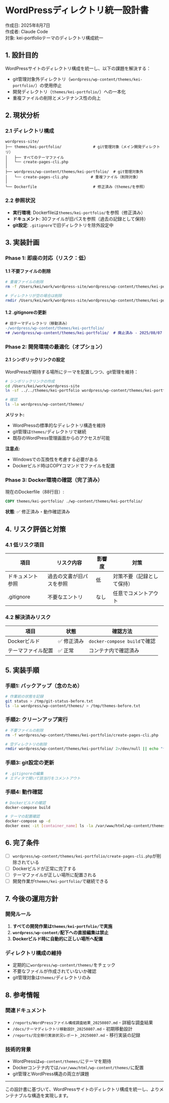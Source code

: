 # WordPressディレクトリ統一設計書

作成日: 2025年8月7日  
作成者: Claude Code  
対象: kei-portfolioテーマのディレクトリ構成統一

## 1. 設計目的

WordPressサイトのディレクトリ構成を統一し、以下の課題を解決する：
- git管理対象外ディレクトリ（`wordpress/wp-content/themes/kei-portfolio/`）の使用停止
- 開発ディレクトリ（`themes/kei-portfolio/`）への一本化
- 重複ファイルの削除とメンテナンス性の向上

## 2. 現状分析

### 2.1 ディレクトリ構成

```
wordpress-site/
├── themes/kei-portfolio/              # git管理対象（メイン開発ディレクトリ）
│   ├── すべてのテーマファイル
│   └── create-pages-cli.php
│
├── wordpress/wp-content/themes/kei-portfolio/  # git管理対象外
│   └── create-pages-cli.php          # 重複ファイル（削除対象）
│
└── Dockerfile                         # 修正済み（themes/を参照）
```

### 2.2 参照状況

- **実行環境**: Dockerfileは`themes/kei-portfolio/`を参照（修正済み）
- **ドキュメント**: 30ファイルが旧パスを参照（過去の記録として保持）
- **git設定**: `.gitignore`で旧ディレクトリを除外設定中

## 3. 実装計画

### Phase 1: 即座の対応（リスク：低）

#### 1.1 不要ファイルの削除
```bash
# 重複ファイルの削除
rm -f /Users/kei/work/wordpress-site/wordpress/wp-content/themes/kei-portfolio/create-pages-cli.php

# ディレクトリが空の場合は削除
rmdir /Users/kei/work/wordpress-site/wordpress/wp-content/themes/kei-portfolio/ 2>/dev/null || true
```

#### 1.2 .gitignoreの更新
```diff
# 旧テーマディレクトリ（移動済み）
-/wordpress/wp-content/themes/kei-portfolio/
+# /wordpress/wp-content/themes/kei-portfolio/  # 廃止済み - 2025/08/07
```

### Phase 2: 開発環境の最適化（オプション）

#### 2.1 シンボリックリンクの設定
WordPressが期待する場所にテーマを配置しつつ、git管理を維持：

```bash
# シンボリックリンクの作成
cd /Users/kei/work/wordpress-site
ln -sf ../../themes/kei-portfolio wordpress/wp-content/themes/kei-portfolio

# 確認
ls -la wordpress/wp-content/themes/
```

**メリット:**
- WordPressの標準的なディレクトリ構造を維持
- git管理は`themes/`ディレクトリで継続
- 既存のWordPress管理画面からのアクセスが可能

**注意点:**
- Windowsでの互換性を考慮する必要がある
- Dockerビルド時はCOPYコマンドでファイルを配置

### Phase 3: Docker環境の確認（完了済み）

現在のDockerfile（88行目）:
```dockerfile
COPY themes/kei-portfolio/ ./wp-content/themes/kei-portfolio/
```

**状態**: ✅ 修正済み・動作確認済み

## 4. リスク評価と対策

### 4.1 低リスク項目

| 項目 | リスク内容 | 影響度 | 対策 |
|------|-----------|--------|------|
| ドキュメント参照 | 過去の文書が旧パスを参照 | 低 | 対策不要（記録として保持） |
| .gitignore | 不要なエントリ | なし | 任意でコメントアウト |

### 4.2 解決済みリスク

| 項目 | 状態 | 確認方法 |
|------|------|----------|
| Dockerビルド | ✅ 修正済み | `docker-compose build`で確認 |
| テーマファイル配置 | ✅ 正常 | コンテナ内で確認済み |

## 5. 実装手順

### 手順1: バックアップ（念のため）
```bash
# 作業前の状態を記録
git status > /tmp/git-status-before.txt
ls -la wordpress/wp-content/themes/ > /tmp/themes-before.txt
```

### 手順2: クリーンアップ実行
```bash
# 不要ファイルの削除
rm -f wordpress/wp-content/themes/kei-portfolio/create-pages-cli.php

# 空ディレクトリの削除
rmdir wordpress/wp-content/themes/kei-portfolio/ 2>/dev/null || echo "ディレクトリに他のファイルが存在"
```

### 手順3: git設定の更新
```bash
# .gitignoreの編集
# エディタで開いて該当行をコメントアウト
```

### 手順4: 動作確認
```bash
# Dockerビルドの確認
docker-compose build

# テーマの配置確認
docker-compose up -d
docker exec -it [container_name] ls -la /var/www/html/wp-content/themes/
```

## 6. 完了条件

- [ ] `wordpress/wp-content/themes/kei-portfolio/create-pages-cli.php`が削除されている
- [ ] Dockerビルドが正常に完了する
- [ ] テーマファイルが正しい場所に配置される
- [ ] 開発作業が`themes/kei-portfolio/`で継続できる

## 7. 今後の運用方針

### 開発ルール
1. **すべての開発作業は`themes/kei-portfolio/`で実施**
2. **`wordpress/wp-content/`配下への直接編集は禁止**
3. **Dockerビルド時に自動的に正しい場所へ配置**

### ディレクトリ構成の維持
- 定期的に`wordpress/wp-content/themes/`をチェック
- 不要なファイルが作成されていないか確認
- git管理対象は`themes/`ディレクトリのみ

## 8. 参考情報

### 関連ドキュメント
- `/reports/WordPressファイル構成調査結果_20250807.md` - 詳細な調査結果
- `/docs/テーマディレクトリ移動設計_20250807.md` - 初期移動設計
- `/reports/完全移行実装状況レポート_20250807.md` - 移行実装の記録

### 技術的背景
- WordPressは`wp-content/themes/`にテーマを期待
- Dockerコンテナ内では`/var/www/html/wp-content/themes/`に配置
- git管理とWordPress構造の両立が課題

---

この設計書に基づいて、WordPressサイトのディレクトリ構成を統一し、よりメンテナブルな構造を実現します。